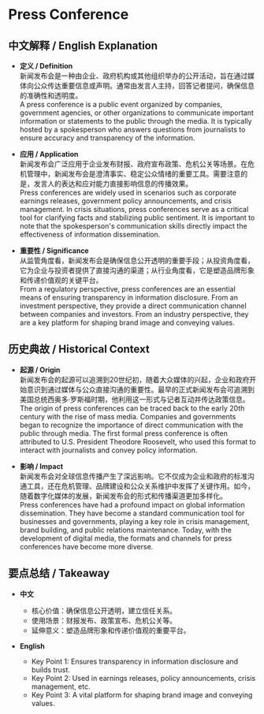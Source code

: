 # Press Conference

## 中文解释 / English Explanation

* **定义 / Definition**  
  新闻发布会是一种由企业、政府机构或其他组织举办的公开活动，旨在通过媒体向公众传达重要信息或声明。通常由发言人主持，回答记者提问，确保信息的准确性和透明度。  
  A press conference is a public event organized by companies, government agencies, or other organizations to communicate important information or statements to the public through the media. It is typically hosted by a spokesperson who answers questions from journalists to ensure accuracy and transparency of the information.

* **应用 / Application**  
  新闻发布会广泛应用于企业发布财报、政府宣布政策、危机公关等场景。在危机管理中，新闻发布会是澄清事实、稳定公众情绪的重要工具。需要注意的是，发言人的表达和应对能力直接影响信息的传播效果。  
  Press conferences are widely used in scenarios such as corporate earnings releases, government policy announcements, and crisis management. In crisis situations, press conferences serve as a critical tool for clarifying facts and stabilizing public sentiment. It is important to note that the spokesperson's communication skills directly impact the effectiveness of information dissemination.

* **重要性 / Significance**  
  从监管角度看，新闻发布会是确保信息公开透明的重要手段；从投资角度看，它为企业与投资者提供了直接沟通的渠道；从行业角度看，它是塑造品牌形象和传递价值观的关键平台。  
  From a regulatory perspective, press conferences are an essential means of ensuring transparency in information disclosure. From an investment perspective, they provide a direct communication channel between companies and investors. From an industry perspective, they are a key platform for shaping brand image and conveying values.

## 历史典故 / Historical Context

* **起源 / Origin**  
  新闻发布会的起源可以追溯到20世纪初，随着大众媒体的兴起，企业和政府开始意识到通过媒体与公众直接沟通的重要性。最早的正式新闻发布会可追溯到美国总统西奥多·罗斯福时期，他利用这一形式与记者互动并传达政策信息。  
  The origin of press conferences can be traced back to the early 20th century with the rise of mass media. Companies and governments began to recognize the importance of direct communication with the public through media. The first formal press conference is often attributed to U.S. President Theodore Roosevelt, who used this format to interact with journalists and convey policy information.

* **影响 / Impact**  
  新闻发布会对全球信息传播产生了深远影响。它不仅成为企业和政府的标准沟通工具，还在危机管理、品牌建设和公众关系维护中发挥了关键作用。如今，随着数字化媒体的发展，新闻发布会的形式和传播渠道更加多样化。  
  Press conferences have had a profound impact on global information dissemination. They have become a standard communication tool for businesses and governments, playing a key role in crisis management, brand building, and public relations maintenance. Today, with the development of digital media, the formats and channels for press conferences have become more diverse.

## 要点总结 / Takeaway

* **中文**  
  - 核心价值：确保信息公开透明，建立信任关系。  
  - 使用场景：财报发布、政策宣布、危机公关等。  
  - 延伸意义：塑造品牌形象和传递价值观的重要平台。

* **English**  
  - Key Point 1: Ensures transparency in information disclosure and builds trust.  
  - Key Point 2: Used in earnings releases, policy announcements, crisis management, etc.  
  - Key Point 3: A vital platform for shaping brand image and conveying values.